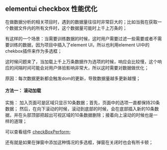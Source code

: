 ## elementui checkbox 性能优化

在做数据分析的相关项目时，遇到的数据量往往时非常巨大的；比如当我在获取一个数据文件内的所有文件时，这个数据量可能时上千上万条的；

有这样的一个场景：当需要训练数据的时候，这时用户需要过滤一些需要或者不需要训练的数据，因为项目中插入了element UI，所以也利用element UI中的chekbox插件来作为多选框；

这时候问题来了，当加载上千上万条数据作为选项的时候，响应会比较慢，这个响应的间隔时间可能会对用户体验影响非常大，所以这时需要对数据做优化；

原因：每次数据更新都会触发dom的更新，导致数据量越多更新越慢；

#### 方法一： 滚动加载

实施： 加入页面可是区域只显示10条数据；首先，页面中的选项一直都保持20条数据； 然后，在向下滚动的时候，滚动到底部的时候，会在底部插入新的10条数据，并在头部顶部把超出可视区域的10条数据删除；接着向上滚动的时候也是一样的道理；

可以查看组件 [checkBoxPerform](./src/components/checkBoxPerform.vue);

还有就是如果在弹窗中添加这种情况的多选框，弹窗在关闭时也会有所卡顿；